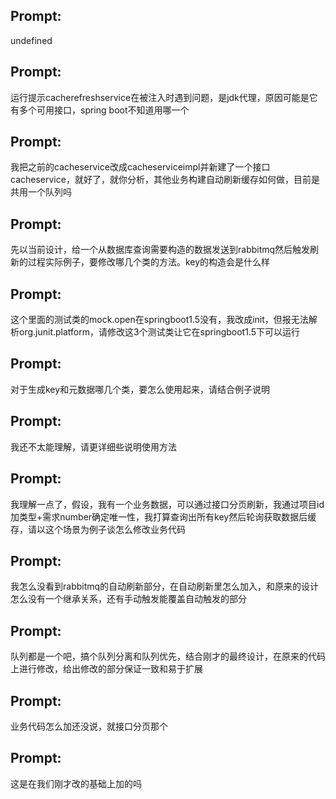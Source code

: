## Prompt:
undefined

## Prompt:
运行提示cacherefreshservice在被注入时遇到问题，是jdk代理，原因可能是它有多个可用接口，spring boot不知道用哪一个

## Prompt:
我把之前的cacheservice改成cacheserviceimpl并新建了一个接口cacheservice，就好了，就你分析，其他业务构建自动刷新缓存如何做，目前是共用一个队列吗

## Prompt:
先以当前设计，给一个从数据库查询需要构造的数据发送到rabbitmq然后触发刷新的过程实际例子，要修改哪几个类的方法。key的构造会是什么样

## Prompt:
这个里面的测试类的mock.open在springboot1.5没有，我改成init，但报无法解析org.junit.platform，请修改这3个测试类让它在springboot1.5下可以运行

## Prompt:
对于生成key和元数据哪几个类，要怎么使用起来，请结合例子说明

## Prompt:
我还不太能理解，请更详细些说明使用方法

## Prompt:
我理解一点了，假设，我有一个业务数据，可以通过接口分页刷新，我通过项目id加类型+需求number确定唯一性，我打算查询出所有key然后轮询获取数据后缓存，请以这个场景为例子谈怎么修改业务代码

## Prompt:
我怎么没看到rabbitmq的自动刷新部分，在自动刷新里怎么加入，和原来的设计怎么没有一个继承关系，还有手动触发能覆盖自动触发的部分

## Prompt:
队列都是一个吧，搞个队列分离和队列优先，结合刚才的最终设计，在原来的代码上进行修改，给出修改的部分保证一致和易于扩展

## Prompt:
业务代码怎么加还没说，就接口分页那个

## Prompt:
这是在我们刚才改的基础上加的吗

